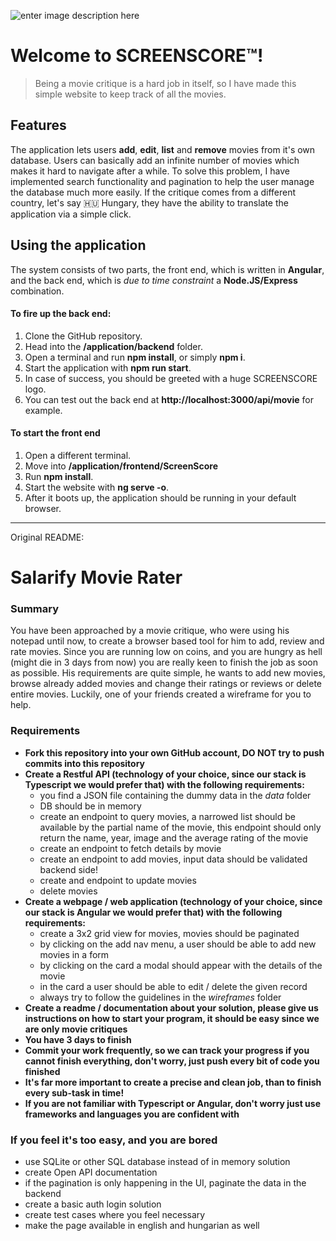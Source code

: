 ![enter image description here](https://i.imgur.com/06Dhh2R.png)

# Welcome to SCREENSCORE™!

> Being a movie critique is a hard job in itself, so I have made this simple website to keep track of all the movies.

## Features
The application lets users **add**, **edit**, **list** and **remove** movies from it's own database. Users can basically add an infinite number of movies which makes it hard to navigate after a while. To solve this problem, I have implemented search functionality and pagination to help the user manage the database much more easily. If the critique comes from a different country, let's say 🇭🇺 Hungary, they have the ability to translate the application via a simple click.

## Using the application
The system consists of two parts, the front end, which is written in **Angular**, and the back end, which is *due to time constraint* a **Node.JS/Express** combination.

#### To fire up the back end:
 1. Clone the GitHub repository.
 2. Head into the **/application/backend** folder.
 3. Open a terminal and run **npm install**, or simply **npm i**.
 4. Start the application with **npm run start**.
 5. In case of success, you should be greeted with a huge SCREENSCORE logo.
 6. You can test out the back end at **http://localhost:3000/api/movie** for example.

#### To start the front end

 1. Open a different terminal.
 2. Move into **/application/frontend/ScreenScore**
 3. Run **npm install**.
 4. Start the website with **ng serve -o**.
 5. After it boots up, the application should be running in your default browser.

-----

Original README:

# Salarify Movie Rater

### Summary

You have been approached by a movie critique, who were using his notepad until now, to create a browser based tool for him to add,
review and rate movies. Since you are running low on coins, and you are hungry as hell (might die in 3 days from now) you are really keen to finish
the job as soon as possible. His requirements are quite simple, he wants to add new movies, browse already added movies and change their ratings or reviews or delete entire movies.
Luckily, one of your friends created a wireframe for you to help.

### Requirements

- __Fork this repository into your own GitHub account, DO NOT try to push commits into this repository__
- __Create a Restful API (technology of your choice, since our stack is Typescript we would prefer that) with the following requirements:__
  - you find a JSON file containing the dummy data in the _data_ folder
  - DB should be in memory
  - create an endpoint to query movies, a narrowed list should be available by the partial name of the movie, this endpoint should only return the name, year, image and the average rating of the movie
  - create an endpoint to fetch details by movie
  - create an endpoint to add movies, input data should be validated backend side!
  - create and endpoint to update movies
  - delete movies
- __Create a webpage / web application (technology of your choice, since our stack is Angular we would prefer that) with the following requirements:__
  - create a 3x2 grid view for movies, movies should be paginated
  - by clicking on the add nav menu, a user should be able to add new movies in a form
  - by clicking on the card a modal should appear with the details of the movie
  - in the card a user should be able to edit / delete the given record
  - always try to follow the guidelines in the _wireframes_ folder
- __Create a readme / documentation about your solution, please give us instructions on how to start your program, it should be easy since we are only movie critiques__
- __You have 3 days to finish__
- __Commit your work frequently, so we can track your progress if you cannot finish everything, don't worry, just push every bit of code you finished__
- __It's far more important to create a precise and clean job, than to finish every sub-task in time!__
- __If you are not familiar with Typescript or Angular, don't worry just use frameworks and languages you are confident with__

### If you feel it's too easy, and you are bored

- use SQLite or other SQL database instead of in memory solution
- create Open API documentation
- if the pagination is only happening in the UI, paginate the data in the backend
- create a basic auth login solution
- create test cases where you feel necessary
- make the page available in english and hungarian as well
